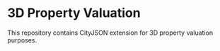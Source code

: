 # 3D Property Valuation
This repository contains CityJSON extension for 3D property valuation purposes.
